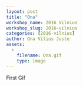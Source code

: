 ```yaml
---
layout: post
title: "Ona"
workshop_name: 2016 Vilnius
workshop_slug: 2016-vilnius
categories: [2016-vilnius]
author: Ona Vilius Juste 
assets:
  -
    filename: Ona.gif
    type: image
---
```

First Gif
